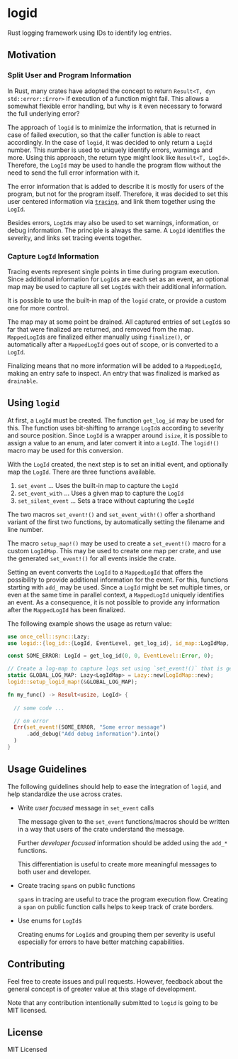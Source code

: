 # logid

Rust logging framework using IDs to identify log entries.

## Motivation
### Split User and Program Information

In Rust, many crates have adopted the concept to return `Result<T, dyn std::error::Error>` if execution of a function might fail.
This allows a somewhat flexible error handling, but why is it even necessary to forward the full underlying error?

The approach of `logid` is to minimize the information, that is returned in case of failed execution, so that
the caller function is able to react accordingly. In the case of `logid`, it was decided to only return a `LogId` number.
This number is used to uniquely identify errors, warnings and more. Using this approach, the return type
might look like `Result<T, LogId>`. Therefore, the `LogId` may be used to handle the program flow without the need to
send the full error information with it.

The error information that is added to describe it is mostly for users of the program, but not for the program itself.
Therefore, it was decided to set this user centered information via [`tracing`](https://github.com/tokio-rs/tracing),
and link them together using the `LogId`. 

Besides errors, `LogId`s may also be used to set warnings, information, or debug information.
The principle is always the same. A `LogId` identifies the severity, and links set tracing events together.

### Capture `LogId` Information

Tracing events represent single points in time during program execution.
Since additional information for `LogId`s are each set as an event, an optional
map may be used to capture all set `LogId`s with their additional information.

It is possible to use the built-in map of the `logid` crate, or provide a custom one
for more control.

The map may at some point be drained. All captured entries of set `LogId`s so far that were finalized are
returned, and removed from the map. `MappedLogId`s are finalized either manually using `finalize()`,
or automatically after a `MappedLogId` goes out of scope, or is converted to a `LogId`.

Finalizing means that no more information will be added to a `MappedLogId`, making
an entry safe to inspect. An entry that was finalized is marked as `drainable`.

## Using `logid`

At first, a `LogId` must be created. The function `get_log_id` may be used for this.
The function uses bit-shifting to arrange `LogId`s according to severity and source position.
Since `LogId` is a wrapper around `isize`, it is possible to assign a value to an enum,
and later convert it into a `LogId`. The `logid!()` macro may be used for this conversion.

With the `LogId` created, the next step is to set an initial event, and optionally
map the `LogId`. There are three functions available.

1. `set_event` ... Uses the built-in map to capture the `LogId`
2. `set_event_with` ... Uses a given map to capture the `LogId`
3. `set_silent_event` ... Sets a trace without capturing the `LogId`

The two macros `set_event!()` and `set_event_with!()` offer a shorthand variant of the first two functions,
by automatically setting the filename and line number.

The macro `setup_map!()` may be used to create a `set_event!()` macro for a custom `LogIdMap`.
This may be used to create one map per crate, and use the generated `set_event!()` for all events inside the crate.

Setting an event converts the `LogId` to a `MappedLogId` that offers the possibility to
provide additional information for the event. For this, functions starting with `add_` may be used.
Since a `LogId` might be set multiple times, or even at the same time in parallel context,
a `MappedLogId` uniquely identifies an event. As a consequence, it is not possible to provide
any information after the `MappedLogId` has been finalized.

The following example shows the usage as return value:

~~~Rust
use once_cell::sync::Lazy;
use logid::{log_id::{LogId, EventLevel, get_log_id}, id_map::LogIdMap, capturing::LogIdTracing};

const SOME_ERROR: LogId = get_log_id(0, 0, EventLevel::Error, 0);

// Create a log-map to capture logs set using `set_event!()` that is generated by `setup_map!()`.
static GLOBAL_LOG_MAP: Lazy<LogIdMap> = Lazy::new(LogIdMap::new);
logid::setup_logid_map!(&GLOBAL_LOG_MAP);

fn my_func() -> Result<usize, LogId> {
  
  // some code ...

  // on error
  Err(set_event!(SOME_ERROR, "Some error message")
      .add_debug("Add debug information").into()
  )
}
~~~

## Usage Guidelines

The following guidelines should help to ease the integration of `logid`,
and help standardize the use across crates.

- Write *user focused* message in `set_event` calls

  The message given to the `set_event` functions/macros should be written
  in a way that users of the crate understand the message.

  Further *developer focused* information should be added using
  the `add_*` functions.

  This differentiation is useful to create more meaningful messages to
  both user and developer.

- Create tracing `span`s on public functions

  `span`s in tracing are useful to trace the program execution flow.
  Creating a `span` on public function calls helps to keep track
  of crate borders.

- Use enums for `LogId`s

  Creating enums for `LogId`s and grouping them per severity
  is useful especially for errors to have better matching capabilities.

## Contributing

Feel free to create issues and pull requests.
However, feedback about the general concept is of greater value at this stage of development.

Note that any contribution intentionally submitted to `logid`
is going to be MIT licensed.

## License

MIT Licensed
